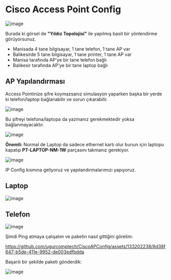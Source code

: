 # Cisco Access Point Config

![image](https://github.com/ugurcomptech/CiscoAPConfig/assets/133202238/9606a193-ce6c-418f-a1c9-1b97497bf2c4)


Burada ki görsel de **"Yıldız Topolojisi"** ile yapılmış basit bir yönlendirme görüyorsunuz.  

- Manisada 4 tane bilgisayar, 1 tane telefon, 1 tane AP var
- Balıkesirde 5 tane bilgisayar, 1 tane printer, 1 tane AP var
- Manisa tarafında  AP'ye bir tane telefon bağlı
- Balıkesir tarafında AP'ye bir tane laptop bağlı


## AP Yapılandırması 

Access Pointinize şifre koymazsanız simulasyon yaparken başka bir yerde ki telefon/laptop bağlanabilir ve sorun çıkarabilir.

![image](https://github.com/ugurcomptech/CiscoAPConfig/assets/133202238/ea982aed-626f-4b1f-ae13-7f75fbe613f0)


Bu şifreyi telefona/laptopa da yazmanız gerekmektedir yoksa bağlanmayacaktır.

![image](https://github.com/ugurcomptech/CiscoAPConfig/assets/133202238/106a37bf-282f-4b4a-b00f-27ed85838d9f)



**Önemli:** Normal de Laptop da sadece ethernet kartı olur bunun için laptopu kapatıp **PT-LAPTOP-NM-1W** parçasını takmanız gerekiyor.

![image](https://github.com/ugurcomptech/CiscoAPConfig/assets/133202238/d55c1648-efc5-4fec-8c09-c5b0d5a6fb0c)


IP Config kısmına geliyoruz ve yapılandırmalarımızı yapıyoruz.


## Laptop
![image](https://github.com/ugurcomptech/CiscoAPConfig/assets/133202238/61498569-4916-4dcf-bdca-77224ff2a20c)

## Telefon
![image](https://github.com/ugurcomptech/CiscoAPConfig/assets/133202238/bc21c4de-a119-47f5-a51c-6b765e866503)


Şimdi Ping atmaya çalışalım ve paketin nasıl gittiğini görelim:


https://github.com/ugurcomptech/CiscoAPConfig/assets/133202238/8d38f647-b5de-411e-9952-de003edfbdda



Başarılı bir şekilde paketi gönderdik:

![image](https://github.com/ugurcomptech/CiscoAPConfig/assets/133202238/e19cd2f5-42c0-412c-92cf-71506599db7b)
